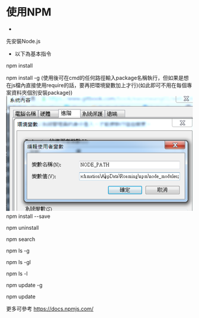 # 使用NPM

* 
先安裝Node.js

* 以下為基本指令

npm install 

npm install  -g (使用後可在cmd的任何路徑輸入package名稱執行，但如果是想在js檔內直接使用require的話，要再把環境變數加上才行)(如此即可不用在每個專案資料夾個別安裝package))
![](df.png)
npm install  --save

npm uninstall

npm search

npm ls -g

npm ls -gl

npm ls -l

npm update -g

npm update



更多可參考
https://docs.npmjs.com/



